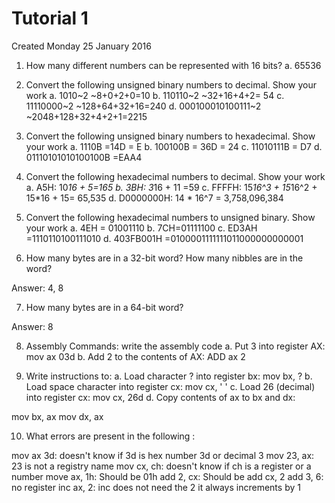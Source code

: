 # Tutorial 1
Created Monday 25 January 2016


1. How many different numbers can be represented with 16 bits?
	a. 65536
2. Convert the following unsigned binary numbers to decimal. Show your work
	a. 1010~2  ~8+0+2+0=10
	b. 110110~2  ~32+16+4+2= 54
	c. 11110000~2 ~128+64+32+16=240
	d. 000100010100111~2 ~2048+128+32+4+2+1=2215




3. Convert the following unsigned binary numbers to hexadecimal. Show your work
	a. 1110B =14D = E
	b. 100100B = 36D = 24
	c. 11010111B = D7
	d. 01110101010100100B =EAA4



4. Convert the following hexadecimal numbers to decimal. Show your work
	a. A5H: 10*16 + 5=165
	b. 3BH: 3*16 + 11 =59
	c. FFFFH: 15*16^3 + 15*16^2 + 15*16 + 15= 65,535
	d. D0000000H: 14 * 16^7 = 3,758,096,384 



5. Convert the following hexadecimal numbers to unsigned binary. Show your work
	a. 4EH =  01001110
	b. 7CH=01111100
	c. ED3AH =1110110100111010
	d. 403FB001H =0100001111111011000000000001




6. How many bytes are in a 32-bit word? How many nibbles are in the word?

Answer: 4,  8

7. How many bytes are in a 64-bit word?

Answer: 8


8. Assembly Commands: write the assembly code
	a. Put 3 into register AX: mov ax 03d
	b. Add 2 to the contents of AX: ADD ax 2




9. Write instructions to:
	a. Load character ? into register bx: mov bx, ?
	b. Load space character into register cx: mov cx, ' '
	c. Load 26 (decimal) into register cx: mov cx, 26d
	d. Copy contents of ax to bx and dx: 

mov bx, ax 
mov dx, ax
	



10. What errors are present in the following :

mov ax 3d: doesn't know if 3d is hex number 3d or decimal 3
mov 23, ax: 23 is not a registry name
mov cx, ch: doesn't know if ch is a register or a number 
move ax, 1h: Should be 01h
add 2, cx: Should be add cx, 2
add 3, 6: no register
inc ax, 2: inc does not need the 2 it always increments by 1
	








